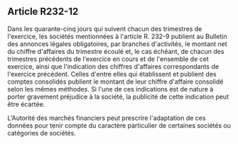 Article R232-12
----
Dans les quarante-cinq jours qui suivent chacun des trimestres de l'exercice,
les sociétés mentionnées à l'article R. 232-9 publient au Bulletin des annonces
légales obligatoires, par branches d'activités, le montant net du chiffre
d'affaires du trimestre écoulé et, le cas échéant, de chacun des trimestres
précédents de l'exercice en cours et de l'ensemble de cet exercice, ainsi que
l'indication des chiffres d'affaires correspondants de l'exercice précédent.
Celles d'entre elles qui établissent et publient des comptes consolidés publient
le montant de leur chiffre d'affaire consolidé selon les mêmes méthodes. Si
l'une de ces indications est de nature à porter gravement préjudice à la
société, la publicité de cette indication peut être écartée.

L'Autorité des marchés financiers peut prescrire l'adaptation de ces données
pour tenir compte du caractère particulier de certaines sociétés ou catégories
de sociétés.

